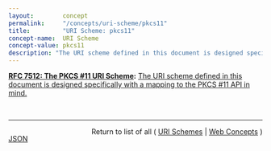 ```yaml
---
layout:        concept
permalink:     "/concepts/uri-scheme/pkcs11"
title:         "URI Scheme: pkcs11"
concept-name:  URI Scheme
concept-value: pkcs11
description: "The URI scheme defined in this document is designed specifically with a mapping to the PKCS #11 API in mind."
---
```


**[RFC 7512: The PKCS #11 URI Scheme](/specs/IETF/RFC/7512 "This memo specifies a PKCS #11 Uniform Resource Identifier (URI) Scheme for identifying PKCS #11 objects stored in PKCS #11 tokens and also for identifying PKCS #11 tokens, slots, or libraries.  The URI scheme is based on how PKCS #11 objects, tokens, slots, and libraries are identified in &#34;PKCS #11 v2.20: Cryptographic Token Interface Standard&#34;."):** [The URI scheme defined in this document is designed specifically with a mapping to the PKCS #11 API in mind.](http://tools.ietf.org/html/rfc7512#section-2 "Read documentation for URI Scheme &#34;pkcs11&#34;")

<br/>
<hr/>

<p style="float : left"><a href="./pkcs11.json" title="JSON representing this particular Web Concept value">JSON</a></p>
<p style="text-align: right">Return to list of all ( <a href="../uri-scheme/">URI Schemes</a> | <a href="../">Web Concepts</a> )</p>
